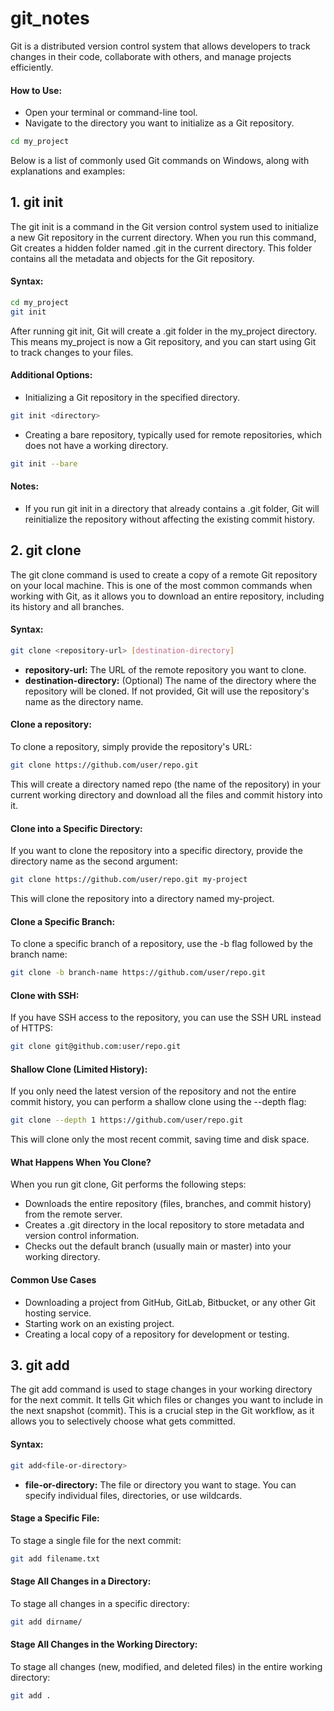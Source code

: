 # git_notes
Git is a distributed version control system that allows developers to track changes in their code, collaborate with others, and manage projects efficiently.  
#### How to Use:
- Open your terminal or command-line tool.
- Navigate to the directory you want to initialize as a Git repository.
```bash
cd my_project
```

Below is a list of commonly used Git commands on Windows, along with explanations and examples:
## 1. git init
The git init is a command in the Git version control system used to initialize a new Git repository in the current directory. When you run this command, Git creates a hidden folder named .git in the current directory. This folder contains all the metadata and objects for the Git repository.  
#### Syntax:
```bash
cd my_project
git init
```
After running git init, Git will create a .git folder in the my_project directory. This means my_project is now a Git repository, and you can start using Git to track changes to your files.  
#### Additional Options:
- Initializing a Git repository in the specified directory.
```bash
git init <directory>
``` 
- Creating a bare repository, typically used for remote repositories, which does not have a working directory.
```bash
git init --bare
```
#### Notes:
- If you run git init in a directory that already contains a .git folder, Git will reinitialize the repository without affecting the existing commit history.

## 2. git clone
The git clone command is used to create a copy of a remote Git repository on your local machine. This is one of the most common commands when working with Git, as it allows you to download an entire repository, including its history and all branches.
#### Syntax:
```bash
git clone <repository-url> [destination-directory]
```
- **repository-url:** The URL of the remote repository you want to clone.
- **destination-directory:** (Optional) The name of the directory where the repository will be cloned. If not provided, Git will use the repository's name as the directory name.
####  Clone a repository:
To clone a repository, simply provide the repository's URL:
```bash
git clone https://github.com/user/repo.git
```
This will create a directory named repo (the name of the repository) in your current working directory and download all the files and commit history into it.  
#### Clone into a Specific Directory:
If you want to clone the repository into a specific directory, provide the directory name as the second argument:
```bash
git clone https://github.com/user/repo.git my-project
```
This will clone the repository into a directory named my-project.
#### Clone a Specific Branch:
To clone a specific branch of a repository, use the -b flag followed by the branch name:
```bash
git clone -b branch-name https://github.com/user/repo.git
```
#### Clone with SSH:
If you have SSH access to the repository, you can use the SSH URL instead of HTTPS:
```bash
git clone git@github.com:user/repo.git
```
#### Shallow Clone (Limited History):
If you only need the latest version of the repository and not the entire commit history, you can perform a shallow clone using the --depth flag:
```bash
git clone --depth 1 https://github.com/user/repo.git
```
This will clone only the most recent commit, saving time and disk space.
#### What Happens When You Clone?
When you run git clone, Git performs the following steps:
- Downloads the entire repository (files, branches, and commit history) from the remote server.
- Creates a .git directory in the local repository to store metadata and version control information.
- Checks out the default branch (usually main or master) into your working directory.
#### Common Use Cases
- Downloading a project from GitHub, GitLab, Bitbucket, or any other Git hosting service.
- Starting work on an existing project.
- Creating a local copy of a repository for development or testing.

## 3. git add
The git add command is used to stage changes in your working directory for the next commit. It tells Git which files or changes you want to include in the next snapshot (commit). This is a crucial step in the Git workflow, as it allows you to selectively choose what gets committed.
#### Syntax:
```bash
git add<file-or-directory>
```
- **file-or-directory:** The file or directory you want to stage. You can specify individual files, directories, or use wildcards.
#### Stage a Specific File:
To stage a single file for the next commit:
```bash
git add filename.txt
```
#### Stage All Changes in a Directory:
To stage all changes in a specific directory:
```bash
git add dirname/
```
#### Stage All Changes in the Working Directory:
To stage all changes (new, modified, and deleted files) in the entire working directory:
```bash
git add .
```
